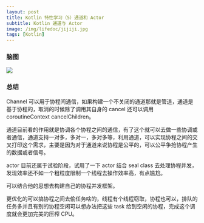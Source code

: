 ```yaml
---
layout: post
title: Kotlin 特性学习（5）通道和 Actor
subtitle: Kotlin 通道与 Actor
image: /img/lifedoc/jijiji.jpg
tags: [Kotlin]
---
```



### 脑图

![](https://raw.githubusercontent.com/XPJ1993/images/master/20210829161538.png)

### 总结

Channel 可以用于协程间通信，如果构建一个不关闭的通道那就是管道，通道是基于协程的，取消的时候除了调用其自身的 cancel 还可以调用 coroutineContext cancelChildren。

通道目前看的作用就是协调各个协程之间的通信，有了这个就可以去做一些协调或者通信，通道支持一对多，多对一，多对多等，利用通道，可以实现协程之间的交叉打印这个需求，主要是因为对于通道来说协程是公平的，可以公平争抢协程产生的数据或者信号。

actor 目前还属于试验阶段，试用了一下 actor 结合 seal class 去处理协程并发，发现效率还不如一个粗粒度限制一个线程去操作效率高，有点尴尬。

可以结合他的思想去构建自己的协程并发框架。

更优化的可以搞协程之间去偷任务啥的，线程有个线程窃取，协程也可以，排队的任务多并且有别的协程空闲可以想办法把这些 task 给到空闲的协程，完成这个调度就会更加完美的压榨 CPU。
